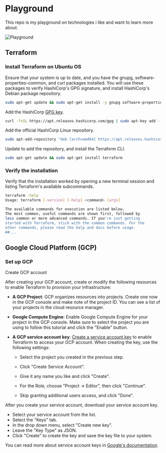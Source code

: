 # Playground

This repo is my playground on technologies i like and  want to learn more about.

![Playground](https://i.gifer.com/K7lG.gif)

## Terraform

### Install Terraform on Ubuntu OS

Ensure that your system is up to date, and you have the gnupg, software-properties-common, and curl packages installed. You will use these packages to verify HashiCorp's GPG signature, and install HashiCorp's Debian package repository.

```sh
sudo apt-get update && sudo apt-get install -y gnupg software-properties-common curl
```

Add the HashiCorp [GPG key](https://apt.releases.hashicorp.com/gpg).

```sh
curl -fsSL https://apt.releases.hashicorp.com/gpg | sudo apt-key add -
```

Add the official HashiCorp Linux repository.

```sh
sudo apt-add-repository "deb [arch=amd64] https://apt.releases.hashicorp.com $(lsb_release -cs) main"
```

Update to add the repository, and install the Terraform CLI.

```sh
sudo apt-get update && sudo apt-get install terraform
```

### Verify the installation
Verify that the installation worked by opening a new terminal session and listing Terraform's available subcommands.

```sh
terraform -help
Usage: terraform [-version] [-help] <command> [args]

The available commands for execution are listed below.
The most common, useful commands are shown first, followed by
less common or more advanced commands. If you're just getting
started with Terraform, stick with the common commands. For the
other commands, please read the help and docs before usage.
##...
```

## Google Cloud Platform (GCP)

### Set up GCP

Create GCP account

After creating your GCP account, create or modify the following resources to enable Terraform to provision your infrastructure:


- **A GCP Project**: GCP organizes resources into projects. Create one now in the GCP console and make note of the project ID. You can see a list of your projects in the cloud resource manager.


- **Google Compute Engine**: Enable Google Compute Engine for your project in the GCP console. Make sure to select the project you are using to follow this tutorial and click the "Enable" button.


- **A GCP service account key**: [Create a service account key](https://console.cloud.google.com/apis/credentials/serviceaccountkey) to enable Terraform to access your GCP account. When creating the key, use the following settings:

  - Select the project you created in the previous step.

  - Click "Create Service Account".
  - Give it any name you like and click "Create".
  - For the Role, choose "Project -> Editor", then click "Continue".
  - Skip granting additional users access, and click "Done".
  
After you create your service account, download your service account key.

- Select your service account from the list.
- Select the "Keys" tab.
- In the drop down menu, select "Create new key".
- Leave the "Key Type" as JSON.
- Click "Create" to create the key and save the key file to your system.

You can read more about service account keys in [Google's documentation](https://cloud.google.com/iam/docs/creating-managing-service-account-keys).

